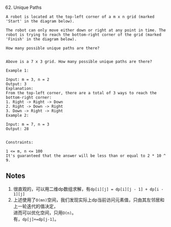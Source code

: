 62. Unique Paths
```
A robot is located at the top-left corner of a m x n grid (marked 'Start' in the diagram below).

The robot can only move either down or right at any point in time. The robot is trying to reach the bottom-right corner of the grid (marked 'Finish' in the diagram below).

How many possible unique paths are there?


Above is a 7 x 3 grid. How many possible unique paths are there?

Example 1:

Input: m = 3, n = 2
Output: 3
Explanation:
From the top-left corner, there are a total of 3 ways to reach the bottom-right corner:
1. Right -> Right -> Down
2. Right -> Down -> Right
3. Down -> Right -> Right
Example 2:

Input: m = 7, n = 3
Output: 28
 

Constraints:

1 <= m, n <= 100
It's guaranteed that the answer will be less than or equal to 2 * 10 ^ 9.
```

## Notes
1. 很直观的，可以用二维dp数组求解，有` dp[i][j] = dp[i][j - 1] + dp[i - 1][j] `
2. 上述使用了`O(mn)`空间，我们发现实际上dp当前访问元素值，只由其左邻居和上一轮迭代的值决定，  
    进而可以优化空间，只用`O(n)`。  
    有，`dp[j]+=dp[j-1]`。